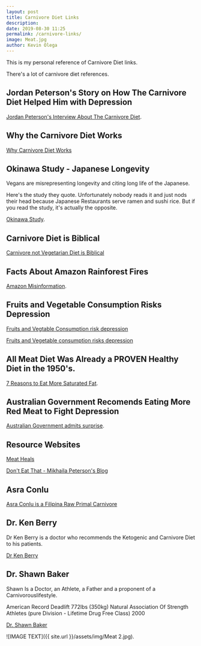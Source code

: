 ```yaml
--- 
layout: post 
title: Carnivore Diet Links
description:
date: 2019-08-30 11:25
permalink: /carnivore-links/ 
image: Meat.jpg
author: Kevin Olega 
--- 
```

This is my personal reference of Carnivore Diet links.

There's a lot of carnivore diet references.

## Jordan Peterson's Story on How The Carnivore Diet Helped Him with Depression

[Jordan Peterson's Interview About The Carnivore Diet](https://www.youtube.com/watch?v=HLF29w6YqXs).

## Why the Carnivore Diet Works

[Why Carnivore Diet Works](https://youtu.be/isIw2AN_-XU)

## Okinawa Study - Japanese Longevity

Vegans are misrepresenting longevity and citing long life of the Japanese.

Here's the study they quote. Unfortunately nobody reads it and just nods their head because Japanese Restaurants serve ramen and sushi rice. But if you read the study, it's actually the opposite.

[Okinawa Study](https://www.ncbi.nlm.nih.gov/pubmed/1407826).

## Carnivore Diet is Biblical

[Carnivore not Vegetarian Diet is Biblical](https://youtu.be/nLNYCaa19Sg
)

## Facts About Amazon Rainforest Fires

[Amazon Misinformation](https://en.wikipedia.org/wiki/2019_Amazon_rainforest_wildfires).

## Fruits and Vegetable Consumption Risks Depression

[Fruits and Vegtable Consumption risk depression](https://www.sciencedirect.com/science/article/abs/pii/S0899900715003974?via%3Dihub)

[Fruits and Vegetable consumption risks depression](https://www.ncbi.nlm.nih.gov/pubmed/26691768)

## All Meat Diet Was Already a PROVEN Healthy Diet in the 1950's.

[7 Reasons to Eat More Saturated Fat](https://tim.blog/2009/06/06/saturated-fat/).

## Australian Government Recomends Eating More Red Meat to Fight Depression

[Australian Government admits surprise](https://www.telegraph.co.uk/news/9158235/Red-meat-halves-risk-of-depression.html).

## Resource Websites

[Meat Heals](http://meatheals.com)

[Don't Eat That - Mikhaila Peterson's Blog](https://mikhailapeterson.com/)

## Asra Conlu

[Asra Conlu is a Filipina Raw Primal Carnivore](https://www.youtube.com/channel/UCiQmTQaquK3U1uWkHWdiepA)

## Dr. Ken Berry

Dr Ken Berry is a doctor who recommends the Ketogenic and Carnivore Diet to his patients.

[Dr Ken Berry](https://www.kendberrymd.com/)

## Dr. Shawn Baker

Shawn Is a Doctor, an Athlete, a Father and a proponent of a Carnivorouslifestyle.

American Record Deadlift 772lbs (350kg) Natural Association Of Strength Athletes (pure Division - Lifetime Drug Free Class) 2000

[Dr. Shawn Baker](https://www.shawn-baker.com/)


![IMAGE TEXT]({{ site.url }}/assets/img/Meat 2.jpg).